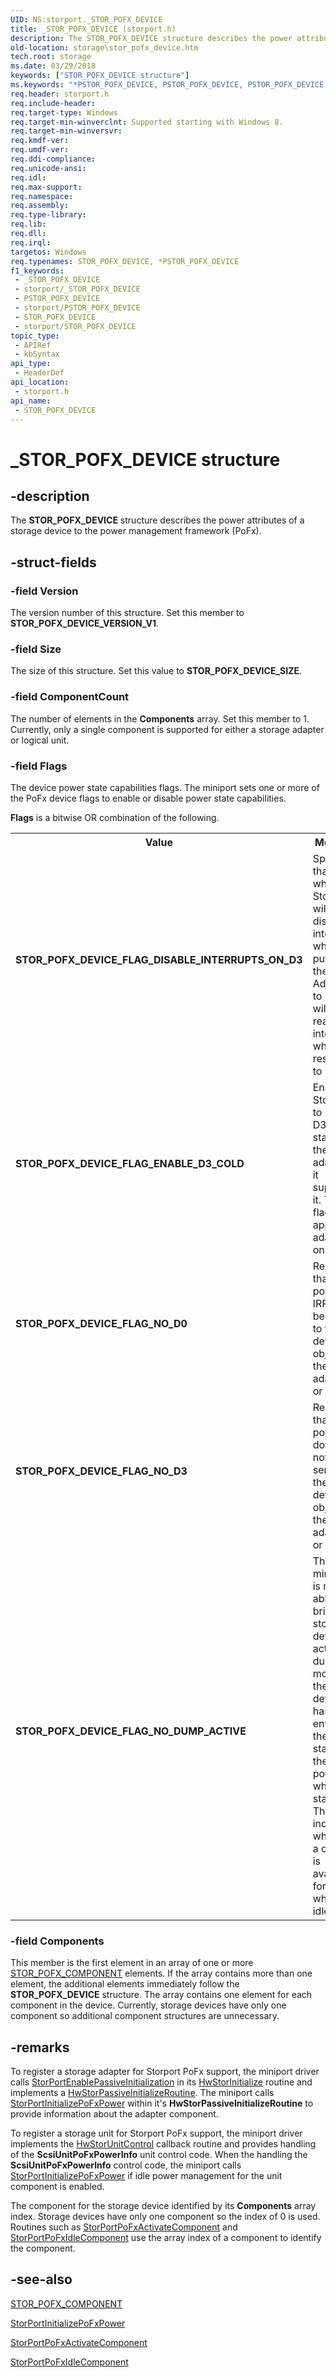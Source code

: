 ```yaml
---
UID: NS:storport._STOR_POFX_DEVICE
title: _STOR_POFX_DEVICE (storport.h)
description: The STOR_POFX_DEVICE structure describes the power attributes of a storage device to the power management framework (PoFx).
old-location: storage\stor_pofx_device.htm
tech.root: storage
ms.date: 03/29/2018
keywords: ["STOR_POFX_DEVICE structure"]
ms.keywords: "*PSTOR_POFX_DEVICE, PSTOR_POFX_DEVICE, PSTOR_POFX_DEVICE structure pointer [Storage Devices], STOR_POFX_DEVICE, STOR_POFX_DEVICE structure [Storage Devices], STOR_POFX_DEVICE_FLAG_DISABLE_INTERRUPTS_ON_D3, STOR_POFX_DEVICE_FLAG_ENABLE_D3_COLD, STOR_POFX_DEVICE_FLAG_NO_D0, STOR_POFX_DEVICE_FLAG_NO_D3, STOR_POFX_DEVICE_FLAG_NO_DUMP_ACTIVE, _STOR_POFX_DEVICE, storage.stor_pofx_device, storport/PSTOR_POFX_DEVICE, storport/STOR_POFX_DEVICE"
req.header: storport.h
req.include-header: 
req.target-type: Windows
req.target-min-winverclnt: Supported starting with Windows 8.
req.target-min-winversvr: 
req.kmdf-ver: 
req.umdf-ver: 
req.ddi-compliance: 
req.unicode-ansi: 
req.idl: 
req.max-support: 
req.namespace: 
req.assembly: 
req.type-library: 
req.lib: 
req.dll: 
req.irql: 
targetos: Windows
req.typenames: STOR_POFX_DEVICE, *PSTOR_POFX_DEVICE
f1_keywords:
 - _STOR_POFX_DEVICE
 - storport/_STOR_POFX_DEVICE
 - PSTOR_POFX_DEVICE
 - storport/PSTOR_POFX_DEVICE
 - STOR_POFX_DEVICE
 - storport/STOR_POFX_DEVICE
topic_type:
 - APIRef
 - kbSyntax
api_type:
 - HeaderDef
api_location:
 - storport.h
api_name:
 - STOR_POFX_DEVICE
---
```


# _STOR_POFX_DEVICE structure


## -description

The <b>STOR_POFX_DEVICE</b> structure describes the power attributes of a storage device to the power management framework (PoFx).

## -struct-fields

### -field Version

The version number of this structure. Set this member to <b>STOR_POFX_DEVICE_VERSION_V1</b>.

### -field Size

The size of this structure. Set this value to <b>STOR_POFX_DEVICE_SIZE</b>.

### -field ComponentCount

The number of elements in the <b>Components</b> array. Set this member to 1. Currently, only a single component is supported for either a storage adapter or logical unit.

### -field Flags

The device power state capabilities flags. The miniport sets one or more of the PoFx device flags to enable or disable power state capabilities.


<b>Flags</b> is a bitwise OR combination of the following.



<table>
<tr>
<th>Value</th>
<th>Meaning</th>
</tr>
<tr>
<td width="40%"><a id="STOR_POFX_DEVICE_FLAG_DISABLE_INTERRUPTS_ON_D3"></a><a id="stor_pofx_device_flag_disable_interrupts_on_d3"></a><dl>
<dt><b>STOR_POFX_DEVICE_FLAG_DISABLE_INTERRUPTS_ON_D3</b></dt>
</dl>
</td>
<td width="60%">
Specifies that, when set, Storport will disable interrupts when putting the Adapter to D3 and will reactivate interrupts when resuming to D0.

</td>
</tr>
<tr>
<td width="40%"><a id="STOR_POFX_DEVICE_FLAG_ENABLE_D3_COLD"></a><a id="stor_pofx_device_flag_enable_d3_cold"></a><dl>
<dt><b>STOR_POFX_DEVICE_FLAG_ENABLE_D3_COLD</b></dt>
</dl>
</td>
<td width="60%">
Enables Storport to set the D3 Cold state for the adapter if
  it supports it. This flag applies to adapters only.

</td>
</tr>
<tr>
<td width="40%"><a id="STOR_POFX_DEVICE_FLAG_NO_D0"></a><a id="stor_pofx_device_flag_no_d0"></a><dl>
<dt><b>STOR_POFX_DEVICE_FLAG_NO_D0</b></dt>
</dl>
</td>
<td width="60%">
Requests that a  power up IRP not be sent to the device object for the adapter or unit.

</td>
</tr>
<tr>
<td width="40%"><a id="STOR_POFX_DEVICE_FLAG_NO_D3"></a><a id="stor_pofx_device_flag_no_d3"></a><dl>
<dt><b>STOR_POFX_DEVICE_FLAG_NO_D3</b></dt>
</dl>
</td>
<td width="60%">
Requests that a  power down IRP not be sent to the device object for the adapter or unit.

</td>
</tr>
<tr>
<td width="40%"><a id="STOR_POFX_DEVICE_FLAG_NO_DUMP_ACTIVE"></a><a id="stor_pofx_device_flag_no_dump_active"></a><dl>
<dt><b>STOR_POFX_DEVICE_FLAG_NO_DUMP_ACTIVE</b></dt>
</dl>
</td>
<td width="60%">
The miniport is not able to bring the storage device active in dump mode if the device has entered the idle state or the power off when idle state.
This flag indicates whether a device is available for dump when it is idle.

</td>
</tr>
</table>

### -field Components

This member is the first element in an array of one or more <a href="/windows-hardware/drivers/ddi/storport/ns-storport-_stor_pofx_component">STOR_POFX_COMPONENT</a> elements. If the array contains more than one element, the additional elements immediately follow the <b>STOR_POFX_DEVICE</b> structure. The array contains one element for each component in the device.  Currently, storage devices have only  one component so additional component structures are unnecessary.

## -remarks

To register a storage adapter for Storport PoFx support, the miniport driver calls <a href="/windows-hardware/drivers/ddi/storport/nf-storport-storportenablepassiveinitialization">StorPortEnablePassiveInitialization</a> in its <a href="/windows-hardware/drivers/ddi/storport/nc-storport-hw_initialize">HwStorInitialize</a> routine and implements a <a href="/windows-hardware/drivers/ddi/storport/nc-storport-hw_passive_initialize_routine">HwStorPassiveInitializeRoutine</a>. The miniport calls <a href="/windows-hardware/drivers/ddi/storport/nf-storport-storportinitializepofxpower">StorPortInitializePoFxPower</a> within it's <b>HwStorPassiveInitializeRoutine</b> to provide information about the adapter component.

To register a storage unit for Storport PoFx support, the miniport driver implements the <a href="/windows-hardware/drivers/ddi/storport/nc-storport-hw_unit_control">HwStorUnitControl</a> callback routine and provides handling of the <b>ScsiUnitPoFxPowerInfo</b> unit control code. When the handling the <b>ScsiUnitPoFxPowerInfo</b> control code, the miniport calls <a href="/windows-hardware/drivers/ddi/storport/nf-storport-storportinitializepofxpower">StorPortInitializePoFxPower</a> if idle power management for the unit component is enabled.

The component for the storage device identified by its <b>Components</b> array index. Storage devices have only one component so the index of 0 is used.  Routines such as  <a href="/windows-hardware/drivers/ddi/storport/nf-storport-storportpofxactivatecomponent">StorPortPoFxActivateComponent</a> and <a href="/windows-hardware/drivers/ddi/storport/nf-storport-storportpofxidlecomponent">StorPortPoFxIdleComponent</a> use the array index of a component to identify the component.

## -see-also

<a href="/windows-hardware/drivers/ddi/storport/ns-storport-_stor_pofx_component">STOR_POFX_COMPONENT</a>



<a href="/windows-hardware/drivers/ddi/storport/nf-storport-storportinitializepofxpower">StorPortInitializePoFxPower</a>



<a href="/windows-hardware/drivers/ddi/storport/nf-storport-storportpofxactivatecomponent">StorPortPoFxActivateComponent</a>



<a href="/windows-hardware/drivers/ddi/storport/nf-storport-storportpofxidlecomponent">StorPortPoFxIdleComponent</a>
